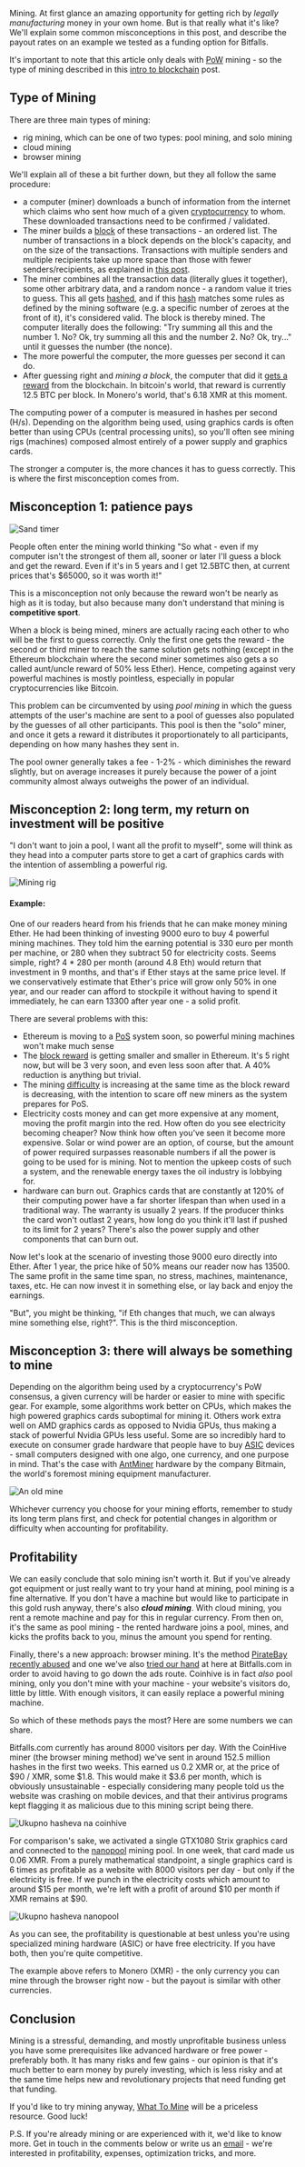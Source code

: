 Mining. At first glance an amazing opportunity for getting rich by _legally manufacturing_ money in your own home. But is that really what it's like? We'll explain some common misconceptions in this post, and describe the payout rates on an example we tested as a funding option for Bitfalls.

It's important to note that this article only deals with [PoW] mining - so the type of mining described in this [intro to blockchain][bc] post.

## Type of Mining

There are three main types of mining:

- rig mining, which can be one of two types: pool mining, and solo mining
- cloud mining
- browser mining

We'll explain all of these a bit further down, but they all follow the same procedure:

- a computer (miner) downloads a bunch of information from the internet which claims who sent how much of a given [cryptocurrency][cc] to whom. These downloaded transactions need to be confirmed / validated.
- The miner builds a [block] of these transactions - an ordered list. The number of transactions in a block depends on the block's capacity, and on the size of the transactions. Transactions with multiple senders and multiple recipients take up more space than those with fewer senders/recipients, as explained in [this post][blockex].
- The miner combines all the transaction data (literally glues it together), some other arbitrary data, and a random nonce - a random value it tries to guess. This all gets [hashed][algo], and if this [hash] matches some rules as defined by the mining software (e.g. a specific number of zeroes at the front of it), it's considered valid. The block is thereby mined. The computer literally does the following: "Try summing all this and the number 1. No? Ok, try summing all this and the number 2. No? Ok, try..." until it guesses the number (the nonce). 
- The more powerful the computer, the more guesses per second it can do.
- After guessing right and _mining a block_, the computer that did it [gets a reward][bw] from the blockchain. In bitcoin's world, that reward is currently 12.5 BTC per block. In Monero's world, that's 6.18 XMR at this moment.

The computing power of a computer is measured in hashes per second (H/s). Depending on the algorithm being used, using graphics cards is often better than using CPUs (central processing units), so you'll often see mining rigs (machines) composed almost entirely of a power supply and graphics cards.

The stronger a computer is, the more chances it has to guess correctly. This is where the first misconception comes from.

## Misconception 1: patience pays

![Sand timer](https://bitfalls.com/wp-content/uploads/2017/10/01.jpg)

People often enter the mining world thinking "So what - even if my computer isn't the strongest of them all, sooner or later I'll guess a block and get the reward. Even if it's in 5 years and I get 12.5BTC then, at current prices that's $65000, so it was worth it!"

This is a misconception not only because the reward won't be nearly as high as it is today, but also because many don't understand that mining is **competitive sport**.

When a block is being mined, miners are actually racing each other to who will be the first to guess correctly. Only the first one gets the reward - the second or third miner to reach the same solution gets nothing (except in the Ethereum blockchain where the second miner sometimes also gets a so called aunt/uncle reward of 50% less Ether). Hence, competing against very powerful machines is mostly pointless, especially in popular cryptocurrencies like Bitcoin.

This problem can be circumvented by using _pool mining_ in which the guess attempts of the user's machine are sent to a pool of guesses also populated by the guesses of all other participants. This pool is then the "solo" miner, and once it gets a reward it distributes it proportionately to all participants, depending on how many hashes they sent in.

The pool owner generally takes a fee - 1-2% - which diminishes the reward slightly, but on average increases it purely because the power of a joint community almost always outweighs the power of an individual.

## Misconception 2: long term, my return on investment will be positive

"I don't want to join a pool, I want all the profit to myself", some will think as they head into a computer parts store to get a cart of graphics cards with the intention of assembling a powerful rig.

![Mining rig](https://bitfalls.com/wp-content/uploads/2017/10/02.jpg)

#### Example:

One of our readers heard from his friends that he can make money mining Ether. He had been thinking of investing 9000 euro to buy 4 powerful mining machines. They told him the earning potential is 330 euro per month per machine, or 280 when they subtract 50 for electricity costs. Seems simple, right? 4 * 280 per month (around 4.8 Eth) would return that investment in 9 months, and that's if Ether stays at the same price level. If we conservatively estimate that Ether's price will grow only 50% in one year, and our reader can afford to stockpile it without having to spend it immediately, he can earn 13300 after year one - a solid profit.

There are several problems with this:

- Ethereum is moving to a [PoS] system soon, so powerful mining machines won't make much sense
- The [block reward][bw] is getting smaller and smaller in Ethereum. It's 5 right now, but will be 3 very soon, and even less soon after that. A 40% reduction is anything but trivial.
- The mining [difficulty][bd] is increasing at the same time as the block reward is decreasing, with the intention to scare off new miners as the system prepares for PoS.
- Electricity costs money and can get more expensive at any moment, moving the profit margin into the red. How often do you see electricity becoming cheaper? Now think how often you've seen it become more expensive. Solar or wind power are an option, of course, but the amount of power required surpasses reasonable numbers if all the power is going to be used for is mining. Not to mention the upkeep costs of such a system, and the renewable energy taxes the oil industry is lobbying for.
- hardware can burn out. Graphics cards that are constantly at 120% of their computing power have a far shorter lifespan than when used in a traditional way. The warranty is usually 2 years. If the producer thinks the card won't outlast 2 years, how long do you think it'll last if pushed to its limit for 2 years? There's also the power supply and other components that can burn out.

Now let's look at the scenario of investing those 9000 euro directly into Ether. After 1 year, the price hike of 50% means our reader now has 13500. The same profit in the same time span, no stress, machines, maintenance, taxes, etc. He can now invest it in something else, or lay back and enjoy the earnings.

"But", you might be thinking, "if Eth changes that much, we can always mine something else, right?". This is the third misconception.

## Misconception 3: there will always be something to mine

Depending on the algorithm being used by a cryptocurrency's PoW consensus, a given currency will be harder or easier to mine with specific gear. For example, some algorithms work better on CPUs, which makes the high powered graphics cards suboptimal for mining it. Others work extra well on AMD graphics cards as opposed to Nvidia GPUs, thus making a stack of powerful Nvidia GPUs less useful. Some are so incredibly hard to execute on consumer grade hardware that people have to buy [ASIC] devices - small computers designed with one algo, one currency, and one purpose in mind. That's the case with [AntMiner][am] hardware by the company Bitmain, the world's foremost mining equipment manufacturer.

![An old mine](https://bitfalls.com/wp-content/uploads/2017/10/03.jpg)

Whichever currency you choose for your mining efforts, remember to study its long term plans first, and check for potential changes in algorithm or difficulty when accounting for profitability.

## Profitability

We can easily conclude that solo mining isn't worth it. But if you've already got equipment or just really want to try your hand at mining, pool mining is a fine alternative. If you don't have a machine but would like to participate in this gold rush anyway, there's also **_cloud mining_**. With cloud mining, you rent a remote machine and pay for this in regular currency. From then on, it's the same as pool mining - the rented hardware joins a pool, mines, and kicks the profits back to you, minus the amount you spend for renting.

Finally, there's a new approach: browser mining. It's the method [PirateBay recently abused][tpb] and one we've also [tried our hand][money] at here at Bitfalls.com in order to avoid having to go down the ads route. Coinhive is in fact *also* pool mining, only you don't mine with your machine - your website's visitors do, little by little. With enough visitors, it can easily replace a powerful mining machine.

So which of these methods pays the most? Here are some numbers we can share.

Bitfalls.com currently has around 8000 visitors per day. With the CoinHive miner (the browser mining method) we've sent in around 152.5 million hashes in the first two weeks. This earned us 0.2 XMR or, at the price of $90 / XMR, some $1.8. This would make it $3.6 per month, which is obviously unsustainable - especially considering many people told us the website was crashing on mobile devices, and that their antivirus programs kept flagging it as malicious due to this mining script being there.

![Ukupno hasheva na coinhive](https://bitfalls.com/wp-content/uploads/2017/10/04-1.png)
  
For comparison's sake, we activated a single GTX1080 Strix graphics card and connected to the [nanopool] mining pool. In one week, that card made us 0.06 XMR. From a purely mathematical standpoint, a single graphics card is 6 times as profitable as a website with 8000 visitors per day - but only if the electricity is free. If we punch in the electricity costs which amount to around $15 per month, we're left with a profit of around $10 per month if XMR remains at $90.
  
![Ukupno hasheva nanopool](https://bitfalls.com/wp-content/uploads/2017/10/05-1.png)
    
As you can see, the profitability is questionable at best unless you're using specialized mining hardware (ASIC) or have free electricity. If you have both, then you're quite competitive.
  
The example above refers to Monero (XMR) - the only currency you can mine through the browser right now - but the payout is similar with other currencies.

## Conclusion

Mining is a stressful, demanding, and mostly unprofitable business unless you have some prerequisites like advanced hardware or free power - preferably both. It has many risks and few gains - our opinion is that it's much better to earn money by purely investing, which is less risky and at the same time helps new and revolutionary projects that need funding get that funding.

If you'd like to try mining anyway, [What To Mine][wtm] will be a priceless resource. Good luck!

P.S. If you're already mining or are experienced with it, we'd like to know more. Get in touch in the comments below or write us an [email][mail] - we're interested in profitability, expenses, optimization tricks, and more.

[bc]: https://bitfalls.com/2017/08/20/blockchain-explained-blockchain-works/
[cc]: https://bitfalls.com/2017/08/20/cryptocurrency/
[block]: https://bitfalls.com/glossary/#block
[blockex]: https://bitfalls.com/2017/10/03/read-bitcoin-blockchain-data-blockexplorer/
[hash]: https://bitfalls.com/glossary/#hash
[algo]: https://bitfalls.com/glossary/#sha-256
[bw]: https://bitfalls.com/glossary/#block-reward
[pos]: https://bitfalls.com/glossary/#pos
[pow]: https://bitfalls.com/glossary/#pow
[bd]: https://bitfalls.com/glossary/#difficulty
[mail]: mailto:contact@bitfalls.com
[wtm]: http://whattomine.com
[asic]: https://bitfalls.com/glossary/#asic
[am]: https://www.bitmain.com/
[tpb]: https://bitfalls.com/2017/09/17/thepiratebay-steals-cpu-mine-cryptocurrency/
[money]: https://bitfalls.com/money/
[nanopool]: https://xmr.nanopool.org